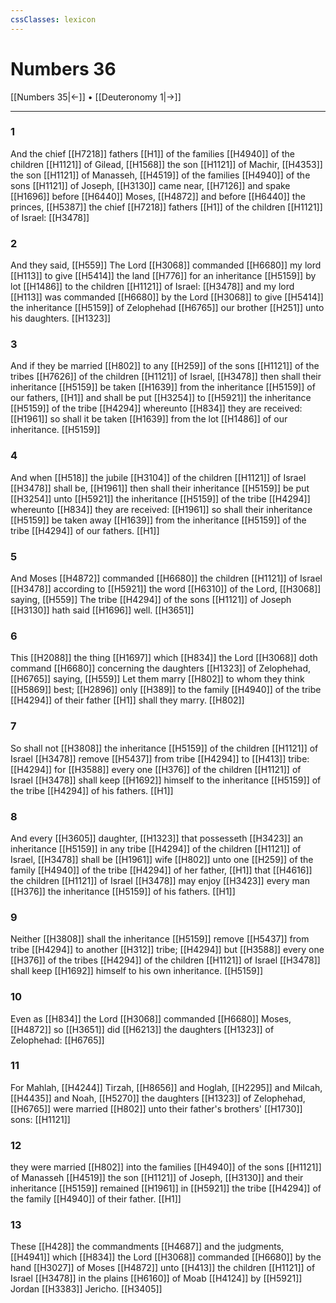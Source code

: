 ```yaml
---
cssClasses: lexicon
---
```

# Numbers 36

[[Numbers 35|←]] • [[Deuteronomy 1|→]]

---

### 1
And the chief [[H7218]] fathers [[H1]] of the families [[H4940]] of the children [[H1121]] of Gilead, [[H1568]] the son [[H1121]] of Machir, [[H4353]] the son [[H1121]] of Manasseh, [[H4519]] of the families [[H4940]] of the sons [[H1121]] of Joseph, [[H3130]] came near, [[H7126]] and spake [[H1696]] before [[H6440]] Moses, [[H4872]] and before [[H6440]] the princes, [[H5387]] the chief [[H7218]] fathers [[H1]] of the children [[H1121]] of Israel: [[H3478]]

### 2
And they said, [[H559]] The Lord [[H3068]] commanded [[H6680]] my lord [[H113]] to give [[H5414]] the land [[H776]] for an inheritance [[H5159]] by lot [[H1486]] to the children [[H1121]] of Israel: [[H3478]] and my lord [[H113]] was commanded [[H6680]] by the Lord [[H3068]] to give [[H5414]] the inheritance [[H5159]] of Zelophehad [[H6765]] our brother [[H251]] unto his daughters. [[H1323]]

### 3
And if they be married [[H802]] to any [[H259]] of the sons [[H1121]] of the tribes [[H7626]] of the children [[H1121]] of Israel, [[H3478]] then shall their inheritance [[H5159]] be taken [[H1639]] from the inheritance [[H5159]] of our fathers, [[H1]] and shall be put [[H3254]] to [[H5921]] the inheritance [[H5159]] of the tribe [[H4294]] whereunto [[H834]] they are received: [[H1961]] so shall it be taken [[H1639]] from the lot [[H1486]] of our inheritance. [[H5159]]

### 4
And when [[H518]] the jubile [[H3104]] of the children [[H1121]] of Israel [[H3478]] shall be, [[H1961]] then shall their inheritance [[H5159]] be put [[H3254]] unto [[H5921]] the inheritance [[H5159]] of the tribe [[H4294]] whereunto [[H834]] they are received: [[H1961]] so shall their inheritance [[H5159]] be taken away [[H1639]] from the inheritance [[H5159]] of the tribe [[H4294]] of our fathers. [[H1]]

### 5
And Moses [[H4872]] commanded [[H6680]] the children [[H1121]] of Israel [[H3478]] according to [[H5921]] the word [[H6310]] of the Lord, [[H3068]] saying, [[H559]] The tribe [[H4294]] of the sons [[H1121]] of Joseph [[H3130]] hath said [[H1696]] well. [[H3651]]

### 6
This [[H2088]] the thing [[H1697]] which [[H834]] the Lord [[H3068]] doth command [[H6680]] concerning the daughters [[H1323]] of Zelophehad, [[H6765]] saying, [[H559]] Let them marry [[H802]] to whom they think [[H5869]] best; [[H2896]] only [[H389]] to the family [[H4940]] of the tribe [[H4294]] of their father [[H1]] shall they marry. [[H802]]

### 7
So shall not [[H3808]] the inheritance [[H5159]] of the children [[H1121]] of Israel [[H3478]] remove [[H5437]] from tribe [[H4294]] to [[H413]] tribe: [[H4294]] for [[H3588]] every one [[H376]] of the children [[H1121]] of Israel [[H3478]] shall keep [[H1692]] himself to the inheritance [[H5159]] of the tribe [[H4294]] of his fathers. [[H1]]

### 8
And every [[H3605]] daughter, [[H1323]] that possesseth [[H3423]] an inheritance [[H5159]] in any tribe [[H4294]] of the children [[H1121]] of Israel, [[H3478]] shall be [[H1961]] wife [[H802]] unto one [[H259]] of the family [[H4940]] of the tribe [[H4294]] of her father, [[H1]] that [[H4616]] the children [[H1121]] of Israel [[H3478]] may enjoy [[H3423]] every man [[H376]] the inheritance [[H5159]] of his fathers. [[H1]]

### 9
Neither [[H3808]] shall the inheritance [[H5159]] remove [[H5437]] from tribe [[H4294]] to another [[H312]] tribe; [[H4294]] but [[H3588]] every one [[H376]] of the tribes [[H4294]] of the children [[H1121]] of Israel [[H3478]] shall keep [[H1692]] himself to his own inheritance. [[H5159]]

### 10
Even as [[H834]] the Lord [[H3068]] commanded [[H6680]] Moses, [[H4872]] so [[H3651]] did [[H6213]] the daughters [[H1323]] of Zelophehad: [[H6765]]

### 11
For Mahlah, [[H4244]] Tirzah, [[H8656]] and Hoglah, [[H2295]] and Milcah, [[H4435]] and Noah, [[H5270]] the daughters [[H1323]] of Zelophehad, [[H6765]] were married [[H802]] unto their father's brothers' [[H1730]] sons: [[H1121]]

### 12
they were married [[H802]] into the families [[H4940]] of the sons [[H1121]] of Manasseh [[H4519]] the son [[H1121]] of Joseph, [[H3130]] and their inheritance [[H5159]] remained [[H1961]] in [[H5921]] the tribe [[H4294]] of the family [[H4940]] of their father. [[H1]]

### 13
These [[H428]] the commandments [[H4687]] and the judgments, [[H4941]] which [[H834]] the Lord [[H3068]] commanded [[H6680]] by the hand [[H3027]] of Moses [[H4872]] unto [[H413]] the children [[H1121]] of Israel [[H3478]] in the plains [[H6160]] of Moab [[H4124]] by [[H5921]] Jordan [[H3383]] Jericho. [[H3405]]